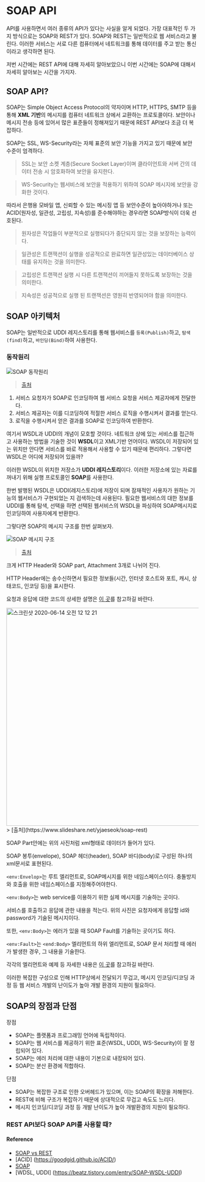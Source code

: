 # SOAP API
API를 사용하면서 여러 종류의 API가 있다는 사실을 알게 되었다. 가장 대표적인 두 가지 방식으로는 SOAP와 REST가 있다.
SOAP와 REST는 일반적으로 웹 서비스라고 불린다. 이러한 서비스는 서로 다른 컴퓨터에서 네트워크를 통해 데이터를 주고 받는 통신이라고 생각하면 된다. 

저번 시간에는 REST API에 대해 자세히 알아보았으니 이번 시간에는 SOAP에 대해서 자세히 알아보는 시간을 가지자.

## SOAP API?
SOAP는 Simple Object Access Protocol의 약자이며 HTTP, HTTPS, SMTP 등을 통해 **XML 기반**의 메시지를 컴퓨터 네트워크 상에서 교환하는 프로토콜이다.
보안이나 메시지 전송 등에 있어서 많은 표준들이 정해져있기 때문에 REST API보다 조금 더 복잡하다.

SOAP는 SSL, WS-Security라는 자체 표준의 보안 기능을 가지고 있기 때문에 보안 수준이 엄격하다. 

> SSL는 보안 소켓 계층(Secure Socket Layer)이며 클라이언트와 서버 간의 데이터 전송 시 암호화하여 보안을 유지한다.

> WS-Security는 웹서비스에 보안을 적용하기 위하여 SOAP 메시지에 보안을 강화한 것이다.

따라서 은행용 모바일 앱, 신뢰할 수 있는 메시징 앱 등 보안수준이 높아야하거나 또는 ACID(원자성, 일관성, 고립성, 지속성)를 준수해야하는 경우라면 SOAP방식이 더욱 선호된다.

> 원자성은 작업들이 부분적으로 실행되다가 중단되지 않는 것을 보장하는 능력이다.

> 일관성은 트랜잭션이 실행을 성공적으로 완료하면 일관성있는 데이터베이스 상태를 유지하는 것을 의미한다.

> 고립성은 트랜잭션 실행 시 다른 트랜잭션이 끼어들지 못하도록 보장하는 것을 의미한다.

> 지속성은 성공적으로 실행 된 트랜잭션은 영원히 반영되어야 함을 의미한다.  

## SOAP 아키텍처
SOAP는 일반적으로 UDDI 레지스토리를 통해 웹서비스를 `등록(Publish)`하고, `탐색(find)`하고, `바인딩(Bind)`하여 사용한다. 

### 동작원리

![SOAP 동작원리](https://user-images.githubusercontent.com/43868540/84564061-1ad62780-ad9b-11ea-862f-9ca9563e6c57.png)
> [출처](https://devkingdom.tistory.com/12)

1. 서비스 요청자가 SOAP로 인코딩하여 웹 서비스 요청을 서비스 제공자에게 전달한다.
2. 서비스 제공자는 이를 디코딩하여 적절한 서비스 로직을 수행시켜서 결과를 얻는다.
3. 로직을 수행시켜서 얻은 결과를 SOAP로 인코딩하여 반환한다. 

여기서 WSDL과 UDDI의 개념이 모호할 것이다. 네트워크 상에 있는 서비스를 접근하고 사용하는 방법을 기술한 것이 **WSDL**이고 XML기반 언어이다. 
WSDL이 저장되어 있는 위치만 안다면 서비스를 바로 적용해서 사용할 수 있기 때문에 편리하다. 그렇다면 WSDL은 어디에 저장되어 있을까?

이러한 WSDL이 위치한 저장소가 **UDDI 레지스토리**이다. 
이러한 저장소에 있는 자료를 꺼내기 위해 실행 프로토콜인 **SOAP**를 사용한다. 

한번 발행된 WSDL은 UDDI(레지스토리)에 저장이 되며 잠재적인 사용자가 원하는 기능의 웹서비스가 구현되었는 지 검색하는데 사용된다. 
필요한 웹서비스의 대한 정보를 UDDI를 통해 탐색, 선택을 하면 선택된 웹서비스의 WSDL을 파싱하여 SOAP메시지로 인코딩하여 사용자에게 반환한다. 

그렇다면 SOAP의 메시지 구조를 한번 살펴보자.

![SOAP 메시지 구조](https://user-images.githubusercontent.com/43868540/84564122-a780e580-ad9b-11ea-9f6d-e4803e1c9a6e.jpeg)
> [출처](https://mygumi.tistory.com/55)

크게 HTTP Header와 SOAP part, Attachment 3개로 나뉘어 진다.

HTTP Header에는 송수신하면서 필요한 정보들(시간, 인터넷 호스트와 포트, 캐시, 상태코드, 인코딩 등)을 표시한다. 

요청과 응답에 대한 코드의 상세한 설명은 [이 곳](http://egloos.zum.com/tequiero35/v/1026372)를 참고하길 바란다.

<img width="570" alt="스크린샷 2020-06-14 오전 12 12 21" src="https://user-images.githubusercontent.com/43868540/84572270-d87d0c80-add3-11ea-8817-d81df090eb4f.png">
> [출처](https://www.slideshare.net/yjaeseok/soap-rest)

SOAP Part안에는 위의 사진처럼 xml형태로 데이터가 들어가 있다. 

SOAP 봉투(envelope), SOAP 헤더(header), SOAP 바디(body)로 구성된 하나의 xml문서로 표현된다. 

`<env:Envelop>`는 루트 엘리먼트로, SOAP메시지를 위한 네임스페이스이다. 충돌방지와 호출을 위한 네임스페이스를 지정해주어야한다. 

`<env:Body>`는 web service를 이용하기 위한 실제 메시지를 기술하는 곳이다. 

서비스를 호출하고 응답에 관한 내용을 적는다. 위의 사진은 요청자에게 응답할 id와 password가 기술된 메시지이다. 

또한, `<env:Body>`는 에러가 있을 때 SOAP Fault를 기술하는 곳이기도 하다. 

`<env:Fault>`는 `<end:Body>` 엘리먼트의 하위 엘리먼트로, SOAP 문서 처리할 때 에러가 발생한 경우, 그 내용을 기술한다.

각각의 엘리먼트와 예제 등 자세한 내용은 [이 곳](http://egloos.zum.com/tequiero35/v/1026372)를 참고하길 바란다. 

이러한 복잡한 구성으로 인해 HTTP상에서 전달되기 무겁고, 메시지 인코딩/디코딩 과정 등 웹 서비스 개발의 난이도가 높아 개발 환경의 지원이 필요하다. 


## SOAP의 장점과 단점
장점
- SOAP는 플랫폼과 프로그래밍 언어에 독립적이다.
- SOAP는 웹 서비스를 제공하기 위한 표준(WSDL, UDDI, WS-Security)이 잘 정립되어 있다.
- SOAP는 에러 처리에 대한 내용이 기본으로 내장되어 있다.
- SOAP는 분산 환경에 적합하다.

단점
- SOAP는 복잡한 구조로 인한 오버헤드가 있으며, 이는 SOAP의 확장을 저해한다.
- REST에 비해 구조가 복잡하기 때문에 상대적으로 무겁고 속도도 느리다.
- 메시지 인코딩/디코딩 과정 등 개발 난이도가 높아 개발환경의 지원이 필요하다.

### REST API보다 SOAP API를 사용할 때?


#### Reference
- [SOAP vs REST](http://blog.wishket.com/soap-api-vs-rest-api-두-방식의-가장-큰-차이점은/)
- [ACID] (https://goodgid.github.io/ACID/)
- [SOAP](https://mygumi.tistory.com/55)
- [WDSL, UDDI] (https://beatz.tistory.com/entry/SOAP-WSDL-UDDI)
